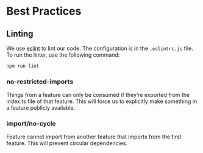 # Best Practices

## Linting

We use [eslint](https://eslint.org/) to lint our code. The configuration is in the `.eslintrc.js` file. To run the linter, use the following command:

```sh
npm run lint
```

### no-restricted-imports

Things from a feature can only be consumed if they’re exported from the index.ts file of that feature. This will force us to explicitly make something in a feature publicly available.

### import/no-cycle

Feature cannot import from another feature that imports from the first feature. This will prevent circular dependencies.
